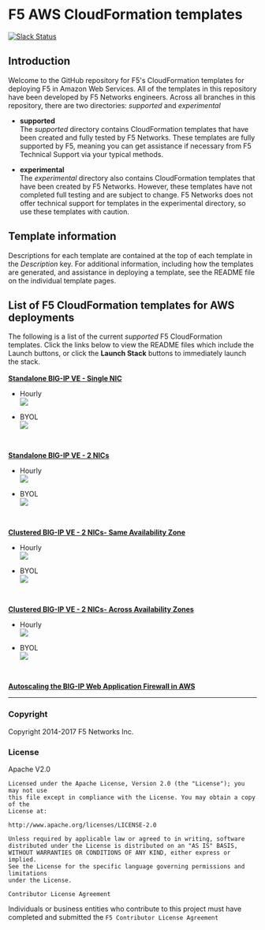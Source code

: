# F5 AWS CloudFormation templates
[![Slack Status](https://f5cloudsolutions.herokuapp.com/badge.svg)](https://f5cloudsolutions.herokuapp.com)

## Introduction
 
Welcome to the GitHub repository for F5's CloudFormation templates for deploying F5 in Amazon Web Services.  All of the templates in this repository have been developed by F5 Networks engineers. Across all branches in this repository, there are two directories: *supported* and *experimental*

  - **supported**<br>
  The *supported* directory contains CloudFormation templates that have been created and fully tested by F5 Networks. These templates are fully supported by F5, meaning you can get assistance if necessary from F5 Technical Support via your typical methods.

  - **experimental**<br>
  The *experimental* directory also contains CloudFormation templates that have been created by F5 Networks. However, these templates have not completed full testing and are subject to change. F5 Networks does not offer technical support for templates in the experimental directory, so use these templates with caution.

## Template information
Descriptions for each template are contained at the top of each template in the *Description* key.
For additional information, including how the templates are generated, and assistance in deploying a template, see the README file on the individual template pages.


## List of F5 CloudFormation templates for AWS deployments
The following is a list of the current *supported* F5 CloudFormation templates. Click the links below to view the README files which include the Launch buttons, or click the **Launch Stack** buttons to immediately launch the stack.
<br><br>
<a href="https://github.com/F5Networks/f5-aws-cloudformation/tree/master/supported/standalone/1nic">**Standalone BIG-IP VE - Single NIC**</a>
  - Hourly<br><a href="https://console.aws.amazon.com/cloudformation/home?region=us-east-1#/stacks/new?stackName=BigIp-1nic-Hourly&templateURL=https://s3.amazonaws.com/f5-cft/f5-existing-stack-hourly-1nic-bigip.template">
    <img src="https://s3.amazonaws.com/cloudformation-examples/cloudformation-launch-stack.png"/></a><br>
    
  - BYOL<br><a href="https://console.aws.amazon.com/cloudformation/home?region=us-east-1#/stacks/new?stackName=BigIp-1nic-BYOL&templateURL=https://s3.amazonaws.com/f5-cft/f5-existing-stack-byol-1nic-bigip.template">
    <img src="https://s3.amazonaws.com/cloudformation-examples/cloudformation-launch-stack.png"/></a>
<br>

<a href="https://github.com/F5Networks/f5-aws-cloudformation/tree/master/supported/standalone/2nic">**Standalone BIG-IP VE - 2 NICs**</a>
  - Hourly<br><a href="https://console.aws.amazon.com/cloudformation/home?region=us-east-1#/stacks/new?stackName=BigIp-2nic-Hourly&templateURL=https://s3.amazonaws.com/f5-cft/f5-existing-stack-hourly-2nic-bigip.template">
    <img src="https://s3.amazonaws.com/cloudformation-examples/cloudformation-launch-stack.png"/></a><br>

  - BYOL<br><a href="https://console.aws.amazon.com/cloudformation/home?region=us-east-1#/stacks/new?stackName=BigIp-2nic-BYOL&templateURL=https://s3.amazonaws.com/f5-cft/f5-existing-stack-byol-2nic-bigip.template">
    <img src="https://s3.amazonaws.com/cloudformation-examples/cloudformation-launch-stack.png"/>
</a>
<br>

<a href="https://github.com/F5Networks/f5-aws-cloudformation/tree/master/supported/cluster/2nic/same-az-ha">**Clustered BIG-IP VE - 2 NICs- Same Availability Zone**</a>
  - Hourly<br><a href="https://console.aws.amazon.com/cloudformation/home?region=us-east-1#/stacks/new?stackName=BIGIP-Same-Az-Cluster-2nic-Hourly&templateURL=https://s3.amazonaws.com/f5-cft/f5-existing-stack-same-az-cluster-hourly-2nic-bigip.template">
    <img src="https://s3.amazonaws.com/cloudformation-examples/cloudformation-launch-stack.png"/></a><br>
    
  - BYOL<br><a href="https://console.aws.amazon.com/cloudformation/home?region=us-east-1#/stacks/new?stackName=BIGIP-Same-Az-Cluster-2nic-byol&templateURL=https://s3.amazonaws.com/f5-cft/f5-existing-stack-same-az-cluster-byol-2nic-bigip.template">
    <img src="https://s3.amazonaws.com/cloudformation-examples/cloudformation-launch-stack.png"/>
</a>
<br>

<a href="https://github.com/F5Networks/f5-aws-cloudformation/tree/cy17_release2/supported/cluster/2nic/across-az-ha">**Clustered BIG-IP VE - 2 NICs- Across Availability Zones**</a>
  - Hourly<br><a href="https://console.aws.amazon.com/cloudformation/home?region=us-east-1#/stacks/new?stackName=BIGIP-Across-Az-Cluster-2nic-Hourly&templateURL=https://s3.amazonaws.com/f5-cft/f5-existing-stack-across-az-cluster-hourly-2nic-bigip.template">
    <img src="https://s3.amazonaws.com/cloudformation-examples/cloudformation-launch-stack.png"/></a><br>
    
  - BYOL<br><a href="https://console.aws.amazon.com/cloudformation/home?region=us-east-1#/stacks/new?stackName=BIGIP-Across-Az-Cluster-2nic-byol&templateURL=https://s3.amazonaws.com/f5-cft/f5-existing-stack-across-az-cluster-byol-2nic-bigip.template">
    <img src="https://s3.amazonaws.com/cloudformation-examples/cloudformation-launch-stack.png"/>
</a>
<br>

<a href="https://github.com/F5Networks/f5-aws-cloudformation/tree/master/supported/solutions/autoscale/waf/">**Autoscaling the BIG-IP Web Application Firewall in AWS**</a>
   
---

### Copyright

Copyright 2014-2017 F5 Networks Inc.


### License


Apache V2.0
~~~~~~~~~~~
Licensed under the Apache License, Version 2.0 (the "License"); you may not use
this file except in compliance with the License. You may obtain a copy of the
License at:

http://www.apache.org/licenses/LICENSE-2.0

Unless required by applicable law or agreed to in writing, software
distributed under the License is distributed on an "AS IS" BASIS,
WITHOUT WARRANTIES OR CONDITIONS OF ANY KIND, either express or implied.
See the License for the specific language governing permissions and limitations
under the License.

Contributor License Agreement
~~~~~~~~~~~~~~~~~~~~~~~~~~~~~
Individuals or business entities who contribute to this project must have
completed and submitted the `F5 Contributor License Agreement`